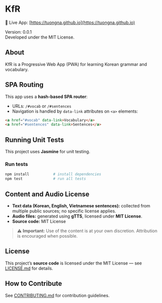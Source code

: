 # KfR

🔗 Live App: [https://tuongna.github.io](https://tuongna.github.io)

Version: 0.0.1  
Developed under the MIT License.

## About

KfR is a Progressive Web App (PWA) for learning Korean grammar and vocabulary.

## SPA Routing

This app uses a **hash-based SPA router**:

- URLs: `/#vocab` or `/#sentences`
- Navigation is handled by `data-link` attributes on `<a>` elements:

```html
<a href="#vocab" data-link>Vocabulary</a>
<a href="#sentences" data-link>Sentences</a>
```

## Running Unit Tests

This project uses **Jasmine** for unit testing.

### Run tests

```bash
npm install           # install dependencies
npm test              # run all tests
```

## Content and Audio License

- **Text data (Korean, English, Vietnamese sentences):** collected from multiple public sources; no specific license applies.
- **Audio files:** generated using **gTTS**, licensed under **MIT License**.
- **Source code:** MIT License

> ⚠ **Important:** Use of the content is at your own discretion. Attribution is encouraged when possible.

## License

This project’s **source code** is licensed under the MIT License — see [LICENSE.md](LICENSE.md) for details.

## How to Contribute

See [CONTRIBUTING.md](CONTRIBUTING.md) for contribution guidelines.
